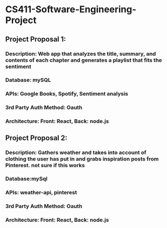 # CS411-Software-Engineering-Project

## **Project Proposal 1:**
### Description: Web app that analyzes the title, summary, and contents of each chapter and generates a playlist that fits the sentiment
### Database: mySQL
### APIs: Google Books, Spotify, Sentiment analysis
### 3rd Party Auth Method: Oauth
### Architecture: Front: React, Back: node.js

## **Project Proposal 2:**
### Description: Gathers weather and takes into account of clothing the user has put in and grabs inspiration posts from Pinterest. not sure if this works
### Database:mySql
### APIs: weather-api, pinterest
### 3rd Party Auth Method: Oauth
### Architecture: Front: React, Back: node.js
